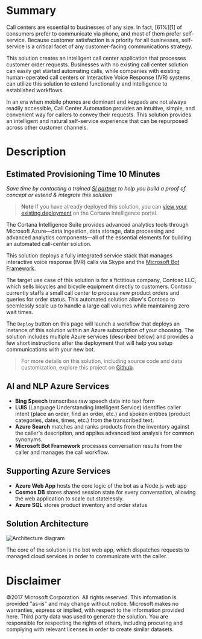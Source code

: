 # Summary
<Guide type="Summary">
Call centers are essential to businesses of any size. In fact, [61%][1] of consumers prefer to communicate via phone, and most of them prefer self-service. Because customer satisfaction is a priority for all businesses, self-service is a critical facet of any customer-facing communications strategy.

This solution creates an intelligent call center application that processes customer order requests. Businesses with no existing call center solution can easily get started automating calls, while companies with existing human-operated call centers or Interactive Voice Response (IVR) systems can utilize this solution to extend functionality and intelligence to established workflows.

In an era when mobile phones are dominant and keypads are not always readily accessible, Call Center Automation provides an intuitive, simple, and convenient way for callers to convey their requests. This solution provides an intelligent and natural self-service experience that can be repurposed across other customer channels.
</Guide>

# Description
## Estimated Provisioning Time **<Guide type="EstimatedTime">10 Minutes</Guide>**
*Save time by contacting a trained [SI partner][3] to help you build a proof of concept or extend & integrate this solution*
> **Note** If you have already deployed this solution, you can [view your existing deployment][2] on the Cortana Intelligence portal.

<Guide type="Description">
The Cortana Intelligence Suite provides advanced analytics tools through Microsoft Azure—data ingestion, data storage, data processing and advanced analytics components—all of the essential elements for building an automated call-center solution.

This solution deploys a fully integrated service stack that manages interactive voice response (IVR) calls via Skype and the [Microsoft Bot Framework][5].

The target use case of this solution is for a fictitious company, Contoso LLC, which sells bicycles and bicycle equipment directly to customers. Contoso currently staffs a small call center to process new product orders and queries for order status. This automated solution allow's Contoso to seemlessly scale up to handle a large call volumes while maintaining zero wait times.

The `Deploy` button on this page will launch a workflow that deploys an instance of this solution within an Azure subscription of your choosing. The solution includes multiple Azure services (described below) and provides a few short instructions after the deployment that will help you setup communications with your new bot.

> For more details on this solution, including source code and data customization, explore this project on [Github][4].
</Guide>

## AI and NLP Azure Services
* **Bing Speech** transcribes raw speech data into text form
* **LUIS** (Language Understanding Intelligent Service) identifies caller intent (place an order, find an order, etc.) and spoken entities (product categories, dates, times, etc.) from the transcribed text.
* **Azure Search** matches and ranks products from the inventory against the caller's description, and applies advanced text analysis for common synonyms.
* **Microsoft Bot Framework** processes conversation results from the caller and manages the call workflow.

## Supporting Azure Services
* **Azure Web App** hosts the core logic of the bot as a Node.js web app
* **Cosmos DB** stores shared session state for every conversation, allowing the web application to scale out statelessly.
* **Azure SQL** stores product inventory and order status

## Solution Architecture
![Architecture diagram][IMG1]

The core of the solution is the bot web app, which dispatches requests to managed cloud services in order to communicate with the caller.

# Disclaimer
©2017 Microsoft Corporation. All rights reserved. This information is provided "as-is" and may change without notice. Microsoft makes no warranties, express or implied, with respect to the information provided here. Third party data was used to generate the solution. You are responsible for respecting the rights of others, including procuring and complying with relevant licenses in order to create similar datasets. 

[IMG1]: {PatternAssetBaseUrl}/arch.png
[1]: https://www.talkdesk.com/blog/10-customer-services-statistics-for-call-center-supervisors/
[2]: https://start.cortanaintelligence.com/Deployments?type=ciqs-call-center-automation
[3]: https://aka.ms/callcenter-sipartners
[4]: https://github.com/Azure/cortana-intelligence-call-center-solution
[5]: https://dev.botframework.com/
